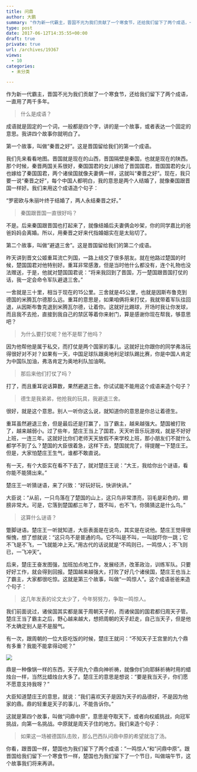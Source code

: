 ```yaml
---
title: 问鼎
author: 大鹏
summary: "作为新一代霸主，晋国不光为我们贡献了一个寒食节，还给我们留下了两个成语，一直用了两千多年。"
type: post
date: 2017-06-12T14:35:55+00:00
draft: true
private: true
url: /archives/19367
views:
  - 10
categories:
  - 未分类

---
```

作为新一代霸主，晋国不光为我们贡献了一个寒食节，还给我们留下了两个成语，一直用了两千多年。

> 什么是成语？

成语就是固定的一个词，一般都是四个字，讲的是一个故事，或者表达一个固定的意思。我讲四个故事你就明白了。

第一个故事，叫做“秦晋之好”。这是晋国留给我们的第一个成语。

我们先来看看地图。晋国就是现在的山西，晋国隔壁是秦国，也就是现在的陕西。那个时候，秦晋两国关系很好，秦国国君的女儿嫁给了晋国国君，晋国国君的女儿也嫁给了秦国国君，两个诸侯国就像夫妻俩一样，这就叫“秦晋之好”。现在，我只要一说“秦晋之好”，每个中国人都明白，我的意思是两个人结婚了，就像秦国跟晋国一样好。我们来用这个成语造个句子：

“罗密欧与朱丽叶终于结婚了，两人永结秦晋之好。”

> 秦国跟晋国一直很好吗？

不是。后来秦国跟晋国也打起来了，就像结婚后夫妻俩会吵架，你的同学嘉比的爸爸妈妈会离婚。所以，用秦晋之好来代指婚姻实在是太贴切了。

第二个故事，叫做“避退三舍”。这是晋国留给我们的第二个成语。

昨天讲到晋文公姬重耳流亡列国，一路上结交了很多朋友。就在他路过楚国的时候，楚国国君对他特别好。重耳非常感激，但是当时他什么都没有，连个礼物也没法赠送，于是，他就对楚国国君说：“将来我回到了晋国，万一楚国跟晋国打仗的话，我一定会命令军队避退三舍。”

一舍就是三十里，相当于现在的15公里。三舍就是45公里，也就是因斯布鲁克到德国的米腾瓦尔德那么远。重耳的意思是，如果咱俩将来打仗，我就带着军队往回退，从因斯布鲁克退到米腾瓦尔德，让着你。这就好比踢球，开场时我让你发球，而且我不去抢，直接到我自己的禁区等着你来射门，算是感谢你现在帮我，够意思吧？

> 为什么要打仗呢？他不是帮了他吗？

因为他帮他是属于私交，而打仗是两个国家的事儿。这就好比你跟你的同学弗洛玩得很好对不对？如果有一天，中国足球队跟奥地利足球队踢比赛，你是中国人肯定为中国队加油，弗洛肯定为奥地利队加油啊。

> 那后来他们打仗了吗？

打了，而且重耳说话算数，果然避退三舍。你试试能不能用这个成语来造个句子？

> 德生是我弟弟，他抢我的玩具，我避退三舍。

很好，就是这个意思。别人一听你这么说，就知道你的意思是你总让着德生。

重耳虽然避退三舍，但是最后还是打赢了，当了霸主，越来越强大。楚国被打败了，越来越弱小。过了些年，楚庄王当上了国君，天天听音乐玩游戏，就是不好好上班，一连三年。这就好比你们老师天天放假不来学校上班，那小朋友们不就什么都学不到了么？楚国的大臣很着急，这样下去，楚国就完了，得提醒一下楚庄王。但是，大家怕楚庄王生气，谁都不敢直说。

有一天，有个大臣实在看不下去了，就对楚庄王说：“大王，我给你出个谜语，看你能不能猜出来。”

楚庄王一听猜谜语，来了兴致：“好玩好玩，快讲快讲。”

大臣说：“从前，一只鸟落在了楚国的山上，这只鸟非常漂亮，羽毛是彩色的，翅膀非常大。可是，它落到楚国都三年了，既不叫，也不飞，你猜猜这是什么鸟。”

> 这算什么谜语？

蹩脚谜语。楚庄王一听就知道，大臣表面是在说鸟，其实是在说他。楚庄王觉得很惭愧，想了想就说：“这只鸟不是普通的鸟。它不叫是不叫，一叫就吓你一跳；它不飞是不飞，一飞就能冲上天。”用古代的话说就是“不鸣则已，一鸣惊人；不飞则已，一飞冲天”。

后来，楚庄王奋发图强，加班加点地工作，发展经济，改革政治，训练军队。只要好好工作，就会得到回报。楚国越来越强大，打败了好几个诸侯国，楚庄王也当上了霸主，大家都很吃惊。这就是第三个故事，叫做“一鸣惊人”。这个成语爸爸来造个句子：

> 这几年发表的论文太少了，今年努努力，争取一鸣惊人。

我们前面说过，诸侯国其实都是属于周朝天子的，而诸侯国的国君都归周天子管。楚庄王当了霸主之后，野心越来越大，想把周朝的天子赶走，自己当天子，但是他不太确定别人是不是服气。

有一次，跟周朝的一位大臣吃饭的时候，楚庄王就问：“不知天子王宫里的九个鼎有多重？我能不能拿得动呢？”

![][1]

鼎是一种像锅一样的东西，天子用九个鼎向神祈祷，就像你们向耶稣祈祷时用的蜡烛台一样，当然比蜡烛台大多了。楚庄王的意思是想说：“要是我当天子，你们愿不愿意支持我呀？”

大臣知道楚庄王的意思，就说：“我们喜欢天子是因为天子的品德好，不是因为他家的鼎。鼎的轻重是天子的事儿，不能告诉你。”

这就是第四个故事，叫做“问鼎中原”，意思是夺取天下，或者向权威挑战，向冠军挑战，向第一名挑战。中原就是周天子住的地方。我们来造个句子：

> 如果这一场被德国队击败，那么巴西队问鼎中原的希望就泡了汤。

你看，跟晋国一样，楚国也为我们留下了两个成语：”一鸣惊人“和”问鼎中原“。跟晋国给我们留下一个寒食节一样，楚国也为我们留下了一个节日，叫做端午节，这个故事我们将来再讲。

 [1]: http://img2.xiukee.com/upload/2016/1/6/1385583922.jpg@100q.jpg
